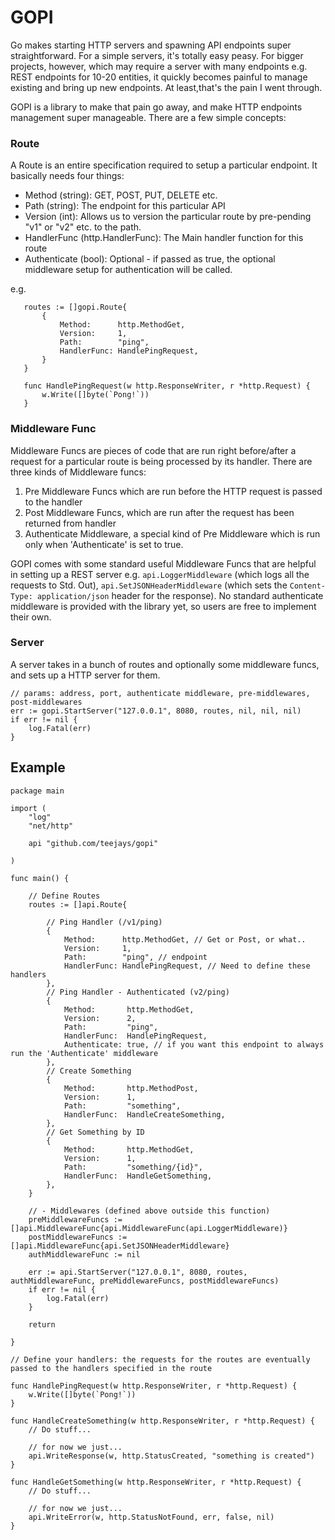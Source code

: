 # GOPI

Go makes starting HTTP servers and spawning API endpoints super straightforward. For a simple servers, it's totally easy peasy. For bigger projects, however, which may require a server with many endpoints e.g. REST endpoints for 10-20 entities, it quickly becomes painful to manage existing and bring up new endpoints. At least,that's the pain I went through.

GOPI is a library to make that pain go away, and make HTTP endpoints management super manageable. There are a few simple concepts:

### Route
A Route is an entire specification required to setup a particular endpoint. It basically needs four things:
 
 - Method (string): GET, POST, PUT, DELETE etc.
 - Path (string): The endpoint for this particular API
 - Version (int): Allows us to version the particular route by pre-pending "v1" or "v2" etc. to the path.
 - HandlerFunc (http.HandlerFunc): The Main handler function for this route
 - Authenticate (bool): Optional - if passed as true, the optional middleware setup for authentication will be called.

 e.g. 
 ```
    routes := []gopi.Route{
        {
            Method:      http.MethodGet,
            Version:     1,
            Path:        "ping",
            HandlerFunc: HandlePingRequest,
        }
    }
    
    func HandlePingRequest(w http.ResponseWriter, r *http.Request) {
	    w.Write([]byte(`Pong!`))
    }
```

### Middleware Func
Middleware Funcs are pieces of code that are run right before/after a request for a particular route is being processed by its handler. There are three kinds of Middleware funcs:
 1. Pre Middleware Funcs which are run before the HTTP request is passed to the handler
 2. Post Middleware Funcs, which are run after the request has been returned from handler
 3. Authenticate Middleware, a special kind of Pre Middleware which is run only when 'Authenticate' is set to true. 

GOPI comes with some standard useful Middleware Funcs that are helpful in setting up a REST server e.g. `api.LoggerMiddleware` (which logs all the requests to Std. Out), `api.SetJSONHeaderMiddleware` (which sets the `Content-Type: application/json` header for the response). No standard authenticate middleware is provided with the library yet, so users are free to implement their own. 

### Server
A server takes in a bunch of routes and optionally some middleware funcs, and sets up a HTTP server for them.

```
// params: address, port, authenticate middleware, pre-middlewares, post-middlewares
err := gopi.StartServer("127.0.0.1", 8080, routes, nil, nil, nil)
if err != nil {
    log.Fatal(err)
}
```

## Example


```
package main

import (
    "log"
	"net/http"

	api "github.com/teejays/gopi"

)

func main() {

    // Define Routes
    routes := []api.Route{
        
        // Ping Handler (/v1/ping)
        {
            Method:      http.MethodGet, // Get or Post, or what..
            Version:     1,
            Path:        "ping", // endpoint
            HandlerFunc: HandlePingRequest, // Need to define these handlers
        },
        // Ping Handler - Authenticated (v2/ping)
        {
            Method:       http.MethodGet,
            Version:      2,
            Path:         "ping",
            HandlerFunc:  HandlePingRequest,
            Authenticate: true, // if you want this endpoint to always run the 'Authenticate' middleware
        },
        // Create Something
        {
            Method:       http.MethodPost,
            Version:      1,
            Path:         "something",
            HandlerFunc:  HandleCreateSomething,
        },
        // Get Something by ID
        {
            Method:       http.MethodGet,
            Version:      1,
            Path:         "something/{id}",
            HandlerFunc:  HandleGetSomething,
        },
    }

	// - Middlewares (defined above outside this function)
    preMiddlewareFuncs := []api.MiddlewareFunc{api.MiddlewareFunc(api.LoggerMiddleware)}
    postMiddlewareFuncs := []api.MiddlewareFunc{api.SetJSONHeaderMiddleware}
    authMiddlewareFunc := nil

    err := api.StartServer("127.0.0.1", 8080, routes, authMiddlewareFunc, preMiddlewareFuncs, postMiddlewareFuncs)
    if err != nil {
        log.Fatal(err)
    }

    return

}

// Define your handlers: the requests for the routes are eventually passed to the handlers specified in the route

func HandlePingRequest(w http.ResponseWriter, r *http.Request) {
	w.Write([]byte(`Pong!`))
}

func HandleCreateSomething(w http.ResponseWriter, r *http.Request) {
    // Do stuff...

    // for now we just...
	api.WriteResponse(w, http.StatusCreated, "something is created")
}

func HandleGetSomething(w http.ResponseWriter, r *http.Request) {
    // Do stuff...

    // for now we just...
	api.WriteError(w, http.StatusNotFound, err, false, nil)
}

```


